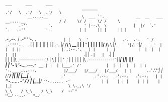                                                                                                                ___      ___      ___   
                                      _______                                                               .'/   \  .'/   \  .'/   \  
              __.....__               \  ___ `'.              __  __   ___         __.....__               / /     \/ /     \/ /     \ 
          .-''         '.              ' |--.\  \            |  |/  `.'   `.   .-''         '.             | |     || |     || |     | 
.-,.--.  /     .-''"'-.  `.            | |    \  '           |   .-.  .-.   ' /     .-''"'-.  `.           | |     || |     || |     | 
|  .-. |/     /________\   \    __     | |     |  '          |  |  |  |  |  |/     /________\   \          |/`.   .'|/`.   .'|/`.   .' 
| |  | ||                  | .:--.'.   | |     |  |          |  |  |  |  |  ||                  |           `.|   |  `.|   |  `.|   |  
| |  | |\    .-------------'/ |   \ |  | |     ' .'          |  |  |  |  |  |\    .-------------'            ||___|   ||___|   ||___|  
| |  '-  \    '-.____...---.`" __ | |  | |___.' /'           |  |  |  |  |  | \    '-.____...---.            |/___/   |/___/   |/___/  
| |       `.             .'  .'.''| | /_______.'/            |__|  |__|  |__|  `.             .'             .'.--.   .'.--.   .'.--.  
| |         `''-...... -'   / /   | |_\_______|/                                 `''-...... -'              | |    | | |    | | |    | 
|_|                         \ \._,\ '/                                                                      \_\    / \_\    / \_\    / 
                             `--'  `"                                                                        `''--'   `''--'   `''--'  
